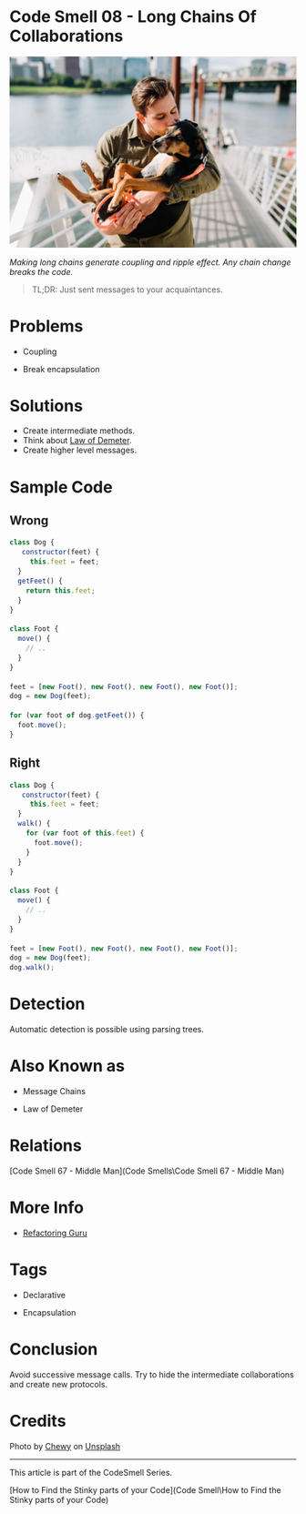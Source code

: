 # Code Smell 08 - Long Chains Of Collaborations

![Code Smell 08 - Long Chains Of Collaborations](chewy-nPRK_w6tcQ4-unsplash.jpg)

*Making long chains generate coupling and ripple effect.
Any chain change breaks the code.*

> TL;DR: Just sent messages to your acquaintances. 

# Problems

- Coupling

- Break encapsulation

# Solutions

- Create intermediate methods.
- Think about [Law of Demeter](https://en.wikipedia.org/wiki/Law_of_Demeter).
- Create higher level messages.

# Sample Code

## Wrong

[Gist Url]: # (https://gist.github.com/mcsee/de702945b0bb7cd80f696f8cbe19c91c)
```javascript
class Dog {
   constructor(feet) {
     this.feet = feet;    
  }
  getFeet() {    
    return this.feet;
  }  
}

class Foot {
  move() {
    // ..
  }
}

feet = [new Foot(), new Foot(), new Foot(), new Foot()];
dog = new Dog(feet);

for (var foot of dog.getFeet()) {
  foot.move(); 
}
```

## Right

[Gist Url]: # (https://gist.github.com/mcsee/b3b7d73ffb6554df2c06fce3b93a134f)
```javascript
class Dog {
   constructor(feet) {
     this.feet = feet;    
  }
  walk() {
    for (var foot of this.feet) {
      foot.move(); 
    }
  }
}

class Foot {
  move() {
    // ..
  }
}

feet = [new Foot(), new Foot(), new Foot(), new Foot()];
dog = new Dog(feet);
dog.walk();
```

# Detection

 Automatic detection is possible using parsing trees.

# Also Known as

- Message Chains

- Law of Demeter

# Relations

[Code Smell 67 - Middle Man](Code Smells\Code Smell 67 - Middle Man)

# More Info

- [Refactoring Guru](https://refactoring.guru/es/smells/message-chains)
 
# Tags

- Declarative

- Encapsulation

# Conclusion

Avoid successive message calls. Try to hide the intermediate collaborations and create new protocols. 

# Credits

Photo by [Chewy](https://unsplash.com/@chewy) on [Unsplash](https://unsplash.com/s/photos/dog)

* * *

This article is part of the CodeSmell Series.

[How to Find the Stinky parts of your Code](Code Smell\How to Find the Stinky parts of your Code)